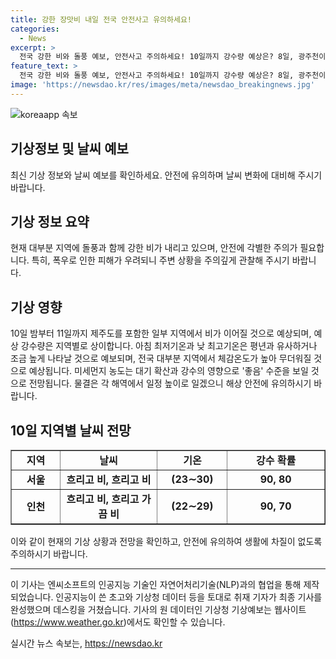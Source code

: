 ```yaml
---
title: 강한 장맛비 내일 전국 안전사고 유의하세요!
categories:
  - News
excerpt: >
  전국 강한 비와 돌풍 예보, 안전사고 주의하세요! 10일까지 강수량 예상은? 8일, 광주천이 폭우로 세차게 흐르며 징검다리가 잠겨있는 가운데, 10일까지 전국 대부분 지역에 강한 비와 돌풍으로 인한 천둥·번개를 동반한 많은 비가 예상됩니다. 이로 인해 안전사고에 유의해야 하며, 강수량은 9일부터 이틀간 30∼80㎜이고, 일부 지역에서는 120㎜ 이상의 비도 예상됩니다. 온도는 평년과 비슷하거나 조금 높겠으나, 최고 체감온도는 33도까지 올라 무덥겠고, 미세먼지는 좋음 수준을 보일 것으로 예상됩니다. 동해·서해·남해 앞바다 물결은 0.5∼2.5m로 일 것으로, 지역별 강수 확률도 함께 확인하세요. [연합뉴스]
feature_text: >
  전국 강한 비와 돌풍 예보, 안전사고 주의하세요! 10일까지 강수량 예상은? 8일, 광주천이 폭우로 세차게 흐르며 징검다리가 잠겨있는 가운데, 10일까지 전국 대부분 지역에 강한 비와 돌풍으로 인한 천둥·번개를 동반한 많은 비가 예상됩니다. 이로 인해 안전사고에 유의해야 하며, 강수량은 9일부터 이틀간 30∼80㎜이고, 일부 지역에서는 120㎜ 이상의 비도 예상됩니다. 온도는 평년과 비슷하거나 조금 높겠으나, 최고 체감온도는 33도까지 올라 무덥겠고, 미세먼지는 좋음 수준을 보일 것으로 예상됩니다. 동해·서해·남해 앞바다 물결은 0.5∼2.5m로 일 것으로, 지역별 강수 확률도 함께 확인하세요. [연합뉴스]
image: 'https://newsdao.kr/res/images/meta/newsdao_breakingnews.jpg'
---
```


<p><img src="https://newsdao.kr/res/images/meta/newsdao_breakingnews.jpg" alt="koreaapp 속보" /></p>

<h2>기상정보 및 날씨 예보</h2>

<p data-ke-size="size16">최신 기상 정보와 날씨 예보를 확인하세요. 안전에 유의하며 날씨 변화에 대비해 주시기 바랍니다.</p>

<h2 data-ke-size="size26">기상 정보 요약</h2>

<p>현재 대부분 지역에 돌풍과 함께 강한 비가 내리고 있으며, 안전에 각별한 주의가 필요합니다. 특히, 폭우로 인한 피해가 우려되니 주변 상황을 주의깊게 관찰해 주시기 바랍니다.</p>

<h2 data-ke-size="size26">기상 영향</h2>

<p>10일 밤부터 11일까지 제주도를 포함한 일부 지역에서 비가 이어질 것으로 예상되며, 예상 강수량은 지역별로 상이합니다. 아침 최저기온과 낮 최고기온은 평년과 유사하거나 조금 높게 나타날 것으로 예보되며, 전국 대부분 지역에서 체감온도가 높아 무더워질 것으로 예상됩니다. 미세먼지 농도는 대기 확산과 강수의 영향으로 '좋음' 수준을 보일 것으로 전망됩니다. 물결은 각 해역에서 일정 높이로 일겠으니 해상 안전에 유의하시기 바랍니다.</p>

<h2 data-ke-size="size26">10일 지역별 날씨 전망</h2>

<table style="width: 100%;" border="1">
<tbody>
<tr>
<td style="text-align: center; width: 10%; height: 17px;"><b>지역</b></td>
<td style="text-align: center; width: 20%; height: 17px;"><b>날씨</b></td>
<td style="text-align: center; width: 10%; height: 17px;"><b>기온</b></td>
<td style="text-align: center; width: 20%; height: 17px;"><b>강수 확률</b></td>
</tr>
<tr>
<td style="text-align: center; height: 17px;"><b>서울</b></td>
<td style="text-align: center; height: 17px;"><b>흐리고 비, 흐리고 비</b></td>
<td style="text-align: center; height: 17px;"><b>(23∼30)</b></td>
<td style="text-align: center; height: 17px;"><b>90, 80</b></td>
</tr>
<tr>
<td style="text-align: center; height: 17px;"><b>인천</b></td>
<td style="text-align: center; height: 17px;"><b>흐리고 비, 흐리고 가끔 비</b></td>
<td style="text-align: center; height: 17px;"><b>(22∼29)</b></td>
<td style="text-align: center; height: 17px;"><b>90, 70</b></td>
</tr>
<!-- 나머지 내용 생략 -->
</tbody>
</table>

<p data-ke-size="size16">이와 같이 현재의 기상 상황과 전망을 확인하고, 안전에 유의하여 생활에 차질이 없도록 주의하시기 바랍니다.</p>

<hr>

<p data-ke-size="size16">이 기사는 엔씨소프트의 인공지능 기술인 자연어처리기술(NLP)과의 협업을 통해 제작되었습니다. 인공지능이 쓴 초고와 기상청 데이터 등을 토대로 취재 기자가 최종 기사를 완성했으며 데스킹을 거쳤습니다. 기사의 원 데이터인 기상청 기상예보는 웹사이트(<a href="https://www.weather.go.kr">https://www.weather.go.kr</a>)에서도 확인할 수 있습니다.</p>
실시간 뉴스 속보는, <a href="https://newsdao.kr" rel="dofollow">https://newsdao.kr</a>


